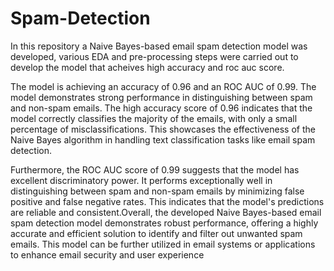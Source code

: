# Spam-Detection
In this repository a Naive Bayes-based email spam detection model was developed, various EDA and pre-processing steps were carried out to develop the model that acheives high accuracy and roc auc score.

The model is achieving an accuracy of 0.96 and an ROC AUC of 0.99. The model demonstrates strong performance in distinguishing between spam and non-spam emails. The high accuracy score of 0.96 indicates that the model correctly classifies the majority of the emails, with only a small percentage of misclassifications. This showcases the effectiveness of the Naive Bayes algorithm in handling text classification tasks like email spam detection.

Furthermore, the ROC AUC score of 0.99 suggests that the model has excellent discriminatory power. It performs exceptionally well in distinguishing between spam and non-spam emails by minimizing false positive and false negative rates. This indicates that the model's predictions are reliable and consistent.Overall, the developed Naive Bayes-based email spam detection model demonstrates robust performance, offering a highly accurate and efficient solution to identify and filter out unwanted spam emails. This model can be further utilized in email systems or applications to enhance email security and user experience

